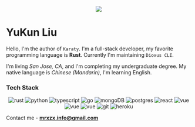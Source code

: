 <div align="center"><img src="https://avatars.githubusercontent.com/u/41265098?s=150&v=4" class="m-1" /></div>

# YuKun Liu

Hello, I'm the author of `Karaty`. I'm a full-stack developer, my favorite programming language is **Rust**.
Currently I'm maintaining `Dioxus CLI`.

I'm living *San Jose, CA*, and I'm completing my undergraduate degree. My native language is *Chinese (Mandarin)*, I'm learning English.

### Tech Stack

<div align="center" class="flex justify-center flex-row flex-wrap gap-2">
      <img src="https://img.shields.io/badge/Rust-5F4321?style=for-the-badge&logo=rust&logoColor=white" class="m-0" alt="rust"/>
      <img src="https://img.shields.io/badge/Python-FFD43B?style=for-the-badge&logo=python&logoColor=blue" class="m-0" alt="python"/>
      <img src="https://img.shields.io/badge/TypeScript-007ACC?style=for-the-badge&logo=typescript&logoColor=white" class="m-0" alt="typescript"/>
      <img src="https://img.shields.io/badge/Go-108B96?style=for-the-badge&logo=go&logoColor=DFF9FB" class="m-0" alt="go"/>
      <img src="https://img.shields.io/badge/MongoDB-4EA94B?style=for-the-badge&logo=mongodb&logoColor=white" class="m-0" alt="mongoDB"/>
      <img src="https://img.shields.io/badge/PostgreSQL-316192?style=for-the-badge&logo=postgresql&logoColor=white" class="m-0" alt="postgres"/>
      <img src="https://img.shields.io/badge/React-20232A?style=for-the-badge&logo=react&logoColor=61DAFB" class="m-0" alt="react"/>
      <img src="https://img.shields.io/badge/Vue-35495E?style=for-the-badge&logo=vue.js&logoColor=4FC08D" class="m-0" alt="vue"/>
      <img src="https://img.shields.io/badge/Tailwind-F5F1FA?style=for-the-badge&logo=tailwindcss&logoColor=38BDF9" class="m-0" alt="vue"/>
      <img src="https://img.shields.io/badge/Deno-000000?style=for-the-badge&logo=deno&logoColor=white" class="m-0" alt="vue"/>
      <img src="https://img.shields.io/badge/GIT-E44C30?style=for-the-badge&logo=git&logoColor=white" class="m-0" alt="git"/>
      <img src="https://img.shields.io/badge/Heroku-430098?style=for-the-badge&logo=heroku&logoColor=white" class="m-0" alt="heroku"/>
</div>

Contact me - [**mrxzx.info@gmail.com**](mailto:mrxzx.info@gmail.com)
